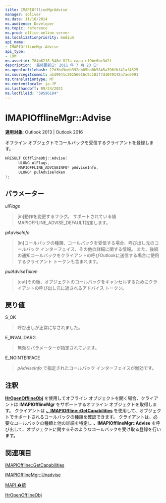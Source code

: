 ```yaml
---
title: IMAPIOfflineMgrAdvise
manager: soliver
ms.date: 11/16/2014
ms.audience: Developer
ms.topic: reference
ms.prod: office-online-server
ms.localizationpriority: medium
api_name:
- IMAPIOfflineMgr.Advise
api_type:
- COM
ms.assetid: 784b6218-548d-817a-caaa-cf9be6bc3d2f
description: '最終更新日: 2011 年 7 月 23 日'
ms.openlocfilehash: 17d3bd9edb392db85ba8b5845a396fbf41af4525
ms.sourcegitcommit: a1d9041c20256616c9c183f7d1049142a7ac6991
ms.translationtype: MT
ms.contentlocale: ja-JP
ms.lasthandoff: 09/24/2021
ms.locfileid: "59596184"
---
```

# <a name="imapiofflinemgradvise"></a>IMAPIOfflineMgr::Advise

  
  
**適用対象**: Outlook 2013 | Outlook 2016 
  
オフライン オブジェクトでコールバックを受信するクライアントを登録します。
  
```cpp
HRESULT COfflineObj::Advise( 
      ULONG ulFlags, 
      MAPIOFFLINE_ADVISEINFO* pAdviseInfo, 
      ULONG* pulAdviseToken 
);
```

## <a name="parameters"></a>パラメーター

 _ulFlags_
  
>  [in]動作を変更するフラグ。 サポートされている値MAPIOFFLINE_ADVISE_DEFAULT指定します。 
    
 _pAdviseInfo_
  
> [in]コールバックの種類、コールバックを受信する場合、呼び出し元のコールバック インターフェイス、その他の詳細に関する情報。 また、後続の通知コールバックをクライアントの呼びOutlookに送信する場合に使用するクライアント トークンも含まれます。
    
 _pulAdviseToken_
  
> [out]その後、オブジェクトのコールバックをキャンセルするためにクライアントの呼び出し元に返されるアドバイス トークン。
    
## <a name="return-value"></a>戻り値

S_OK
  
> 呼び出しが正常になされました。
    
E_INVALIDARG
  
> 無効なパラメーターが指定されています。
    
E_NOINTERFACE
  
> *pAdviseInfo* で指定されたコールバック インターフェイスが無効です。 
    
## <a name="remarks"></a>注釈

**[HrOpenOfflineObj](hropenofflineobj.md)** を使用してオフライン オブジェクトを開く場合、クライアントは **IMAPIOfflineMgr** をサポートするオフライン オブジェクトを取得します。 クライアントは **[、IMAPIOffline::GetCapabilities](imapioffline-getcapabilities.md)** を使用して、オブジェクトでサポートされるコールバックの種類を確認できます。 クライアントは、必要なコールバックの種類と他の詳細を特定し **、IMAPIOfflineMgr::Advise** を呼び出して、オブジェクトに関するそのようなコールバックを受け取る登録を行います。 
  
## <a name="see-also"></a>関連項目



[IMAPIOffline::GetCapabilities](imapioffline-getcapabilities.md)
  
[IMAPIOfflineMgr::Unadvise](imapiofflinemgr-unadvise.md)


[MAPI �萔](mapi-constants.md)
  
[HrOpenOfflineObj](hropenofflineobj.md)

